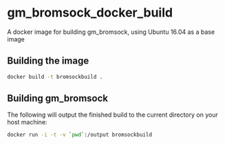 # gm_bromsock_docker_build
A docker image for building gm_bromsock, using Ubuntu 16.04 as a base image

## Building the image

```bash
docker build -t bromsockbuild .
```

## Building gm_bromsock

The following will output the finished build to the current directory on your host machine:

```bash
docker run -i -t -v `pwd`:/output bromsockbuild
```
